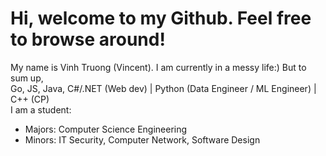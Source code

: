# Hi, welcome to my Github. Feel free to browse around!

My name is Vinh Truong (Vincent).
I am currently in a messy life:) But to sum up, 
<br>
Go, JS, Java, C#/.NET (Web dev) | Python (Data Engineer / ML Engineer) | C++ (CP)
<br>
I am a student:
 + Majors: Computer Science Engineering
 + Minors: IT Security, Computer Network, Software Design
